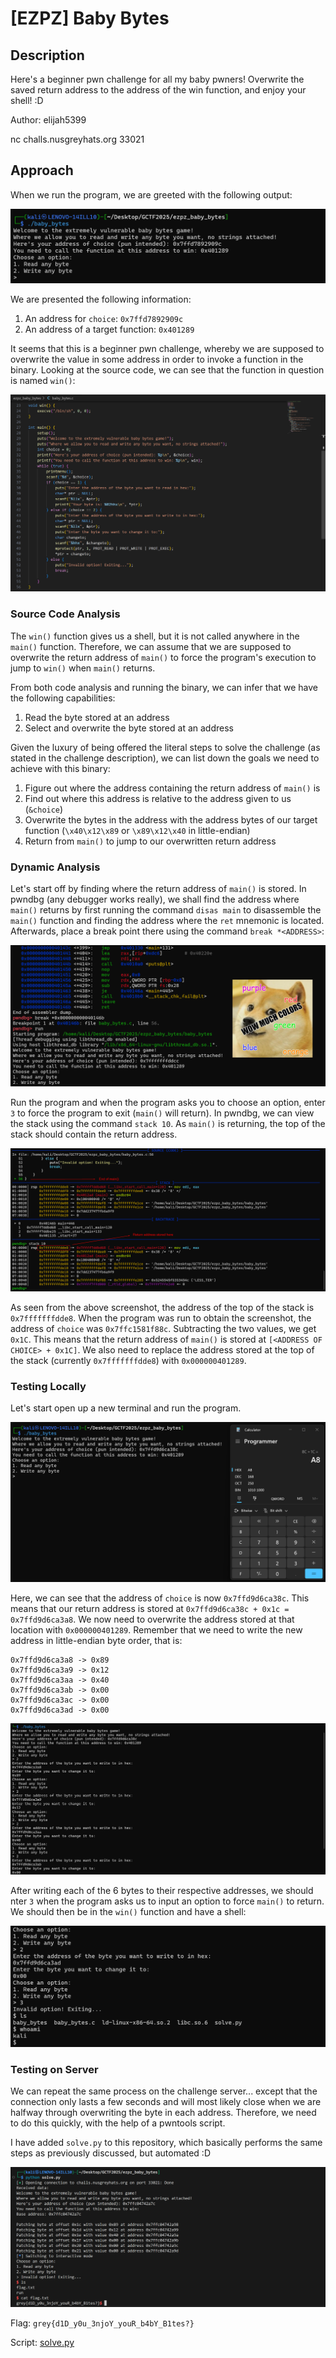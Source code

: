 # [EZPZ] Baby Bytes
## Description
Here's a beginner pwn challenge for all my baby pwners! Overwrite the saved return address to the address of the win function, and enjoy your shell!
:D

Author: elijah5399

nc challs.nusgreyhats.org 33021

## Approach
When we run the program, we are greeted with the following output:

![Program Output](./images/program_output.png)

We are presented the following information:
1. An address for `choice`: `0x7ffd7892909c`
2. An address of a target function: `0x401289`

It seems that this is a beginner pwn challenge, whereby we are supposed to overwrite the value in some address in order to invoke a function in the binary. Looking at the source code, we can see that the function in question is named `win()`:

![Source Code](./images/source_code.png)

### Source Code Analysis

The `win()` function gives us a shell, but it is not called anywhere in the `main()` function. Therefore, we can assume that we are supposed to overwrite the return address of `main()` to force the program's execution to jump to `win()` when `main()` returns.

From both code analysis and running the binary, we can infer that we have the following capabilities:
1. Read the byte stored at an address
2. Select and overwrite the byte stored at an address

Given the luxury of being offered the literal steps to solve the challenge (as stated in the challenge description), we can list down the goals we need to achieve with this binary:
1. Figure out where the address containing the return address of `main()` is
2. Find out where this address is relative to the address given to us (`&choice`)
3. Overwrite the bytes in the address with the address bytes of our target function (`\x40\x12\x89` or `\x89\x12\x40` in little-endian)
4. Return from `main()` to jump to our overwritten return address

### Dynamic Analysis

Let's start off by finding where the return address of `main()` is stored. In pwndbg (any debugger works really), we shall find the address where `main()` returns by first running the command `disas main` to disassemble the `main()` function and finding the address where the `ret` mnemonic is located. Afterwards, place a break point there using the command `break *<ADDRESS>`:

![Address of ret](./images/address_of_ret.png)

Run the program and when the program asks you to choose an option, enter `3` to force the program to exit (`main()` will return). In pwndbg, we can view the stack using the command `stack 10`. As `main()` is returning, the top of the stack should contain the return address.

![Address where the Return Address is stored](./images/address_of_ret_address.png)

As seen from the above screenshot, the address of the top of the stack is `0x7fffffffdde8`. When the program was run to obtain the screenshot, the address of `choice` was `0x7ffc1581f88c`. Subtracting the two values, we get `0x1C`. This means that the return address of `main()` is stored at `[<ADDRESS OF CHOICE> + 0x1C]`. We also need to replace the address stored at the top of the stack (currently `0x7fffffffdde8`) with `0x000000401289`.

### Testing Locally

Let's start open up a new terminal and run the program.

![Address of choice](./images/address_of_choice.png)

Here, we can see that the address of `choice` is now `0x7ffd9d6ca38c`. This means that our return address is stored at `0x7ffd9d6ca38c + 0x1c = 0x7ffd9d6ca3a8`. We now need to overwrite the address stored at that location with `0x000000401289`. Remember that we need to write the new address in little-endian byte order, that is:

```
0x7ffd9d6ca3a8 -> 0x89
0x7ffd9d6ca3a9 -> 0x12
0x7ffd9d6ca3aa -> 0x40
0x7ffd9d6ca3ab -> 0x00
0x7ffd9d6ca3ac -> 0x00
0x7ffd9d6ca3ad -> 0x00
```

![Manually Overwriting Address Bytes](./images/manually_overwriting_address_bytes.png)

After writing each of the 6 bytes to their respective addresses, we should nter `3` when the program asks us to input an option to force `main()` to return. We should then be in the `win()` function and have a shell:

![Entered win() function](./images/entered_win_function.png)

### Testing on Server

We can repeat the same process on the challenge server... except that the connection only lasts a few seconds and will most likely close when we are halfway through overwriting the byte in each address. Therefore, we need to do this quickly, with the help of a pwntools script.

I have added `solve.py` to this repository, which basically performs the same steps as previously discussed, but automated :D

![Flag](./images/flag_revealed.png)

Flag: `grey{d1D_y0u_3njoY_youR_b4bY_B1tes?}`

Script: [solve.py](https://raw.githubusercontent.com/0necloud/CTF-Writeups/refs/heads/main/Grey%20Cat%20The%20Flag%202025/Baby%20Bytes/solve.py)

